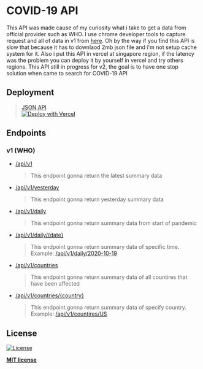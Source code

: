 # COVID-19 API

This API was made cause of my curiosity what i take to get a data from official provider such as WHO. I use chrome developer tools to capture request and all of data in v1 from [here](https://covid19.who.int/page-data/index/page-data.json). Oh by the way if you find this API is slow that because it has to downlaod 2mb json file and i'm not setup cache system for it. Also i put this API in vercel at singapore region, if the latency was the problem you can deploy it by yourself in vercel and try others regions. This API still in progress for v2, the goal is to have one stop solution when came to search for COVID-19 API

## Deployment
>[JSON API](https://api-covid19.now.sh/)<br>
>[![Deploy with Vercel](https://vercel.com/button)](https://vercel.com/new/git/external?repository-url=https%3A%2F%2Fgithub.com%2FReynadi531%2Fcovid19-api%2F)

## Endpoints
### v1 (WHO)
* [/api/v1](https://api-covid19.now.sh/api/v1)
    > This endpoint gonna return the latest summary data 
* [/api/v1/yesterday](https://api-covid19.now.sh/api/v1/yesterday)
    > This endpoint gonna return yesterday summary data 
* [/api/v1/daily](https://api-covid19.now.sh/api/v1/daily)
    > This endpoint gonna return summary data from start of pandemic
* [/api/v1/daily/{date}](https://api-covid19.now.sh/api/v1/daily/{date})
    > This endpoint gonna return summary data of specific time.<br>
    > Example: [/api/v1/daily/2020-10-19](https://api-covid19.now.sh/api/v1/daily/2020-10-19)
* [/api/v1/countries](https://api-covid19.now.sh/api/v1/countries)
    > This endpoint gonna return summary data of all countires that have been affected
* [/api/v1/countries/{country}](https://api-covid19.now.sh/api/v1/countries/{country})
    > This endpoint gonna return summary data of specify country.<br>
    > Example: [/api/v1/countires/US](https://api-covid19.now.sh/api/v1/countries/US)

## License

[![License](http://img.shields.io/:license-mit-blue.svg?style=flat-square)](http://badges.mit-license.org)

**[MIT license](http://opensource.org/licenses/mit-license.php)**
